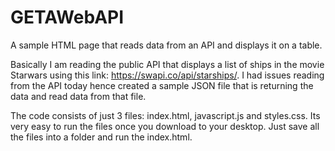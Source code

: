 # GETAWebAPI
A sample HTML page that reads data from an API and displays it on a table. 

Basically I am reading the public API that displays a list of ships in the movie Starwars using this link: https://swapi.co/api/starships/. I had issues reading from the API today hence created a sample JSON file that is returning the data and read data from that file. 

The code consists of just 3 files: index.html, javascript.js and styles.css. Its very easy to run the files once you download to your desktop. 
Just save all the files into a folder and run the index.html. 

